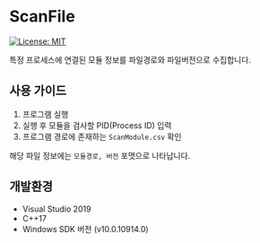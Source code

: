 # ScanFile
[![License: MIT](https://img.shields.io/badge/License-MIT-yellow.svg)](https://opensource.org/licenses/MIT)

특정 프로세스에 연결된 모듈 정보를 파일경로와 파일버전으로 수집합니다.

## 사용 가이드
1. 프로그램 실행
2. 실행 후 모듈을 검사할 PID(Process ID) 입력
3. 프로그램 경로에 존재하는 `ScanModule.csv` 확인

해당 파일 정보에는 `모듈경로, 버전` 포맷으로 나타납니다.


## 개발환경
- Visual Studio 2019
- C++17
- Windows SDK 버전 (v10.0.10914.0)
